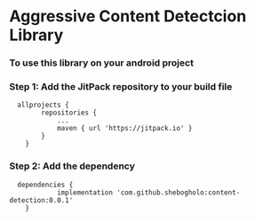 # Aggressive Content Detectcion Library
### To use this library on your android project
### Step 1: Add the JitPack repository to your build file
```
  allprojects {
		repositories {
			...
			maven { url 'https://jitpack.io' }
		}
	}
```
### Step 2: Add the dependency
```
  dependencies {
	        implementation 'com.github.shebogholo:content-detection:0.0.1'
	}
```
